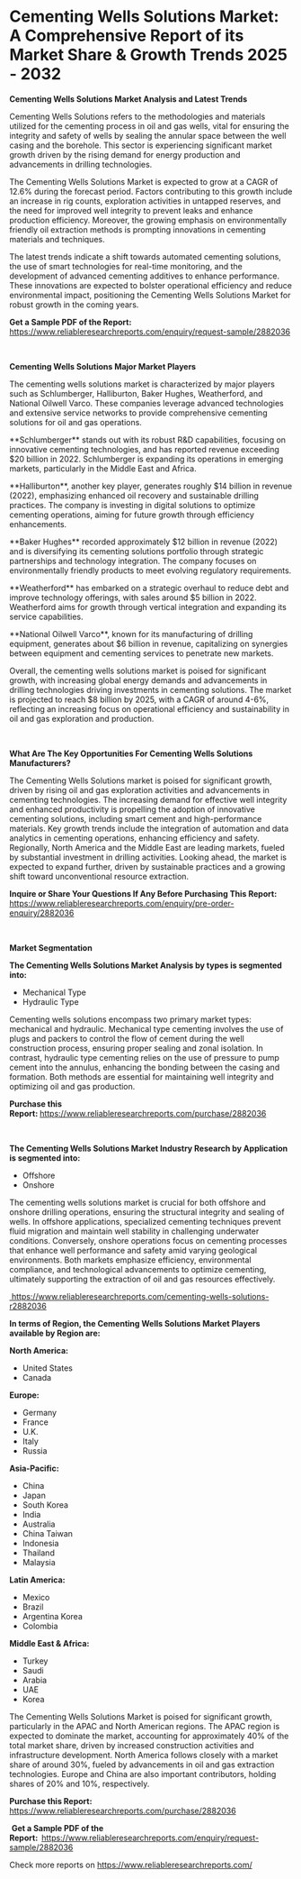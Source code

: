 <p><h1>Cementing Wells Solutions Market: A Comprehensive Report of its Market Share & Growth Trends 2025 - 2032</h1></p><p><strong>Cementing Wells Solutions Market Analysis and Latest Trends</strong></p>
<p><p>Cementing Wells Solutions refers to the methodologies and materials utilized for the cementing process in oil and gas wells, vital for ensuring the integrity and safety of wells by sealing the annular space between the well casing and the borehole. This sector is experiencing significant market growth driven by the rising demand for energy production and advancements in drilling technologies.</p><p>The Cementing Wells Solutions Market is expected to grow at a CAGR of 12.6% during the forecast period. Factors contributing to this growth include an increase in rig counts, exploration activities in untapped reserves, and the need for improved well integrity to prevent leaks and enhance production efficiency. Moreover, the growing emphasis on environmentally friendly oil extraction methods is prompting innovations in cementing materials and techniques.</p><p>The latest trends indicate a shift towards automated cementing solutions, the use of smart technologies for real-time monitoring, and the development of advanced cementing additives to enhance performance. These innovations are expected to bolster operational efficiency and reduce environmental impact, positioning the Cementing Wells Solutions Market for robust growth in the coming years.</p></p>
<p><strong>Get a Sample PDF of the Report:&nbsp;</strong> <a href="https://www.reliableresearchreports.com/enquiry/request-sample/2882036?utm_campaign=3383&utm_medium=2&utm_source=Github&utm_content=ia&utm_term=12032025&utm_id=cementing-wells-solutions">https://www.reliableresearchreports.com/enquiry/request-sample/2882036</a></p>
<p>&nbsp;</p>
<p><strong>Cementing Wells Solutions Major Market Players</strong></p>
<p><p>The cementing wells solutions market is characterized by major players such as Schlumberger, Halliburton, Baker Hughes, Weatherford, and National Oilwell Varco. These companies leverage advanced technologies and extensive service networks to provide comprehensive cementing solutions for oil and gas operations.</p><p>**Schlumberger** stands out with its robust R&D capabilities, focusing on innovative cementing technologies, and has reported revenue exceeding $20 billion in 2022. Schlumberger is expanding its operations in emerging markets, particularly in the Middle East and Africa.</p><p>**Halliburton**, another key player, generates roughly $14 billion in revenue (2022), emphasizing enhanced oil recovery and sustainable drilling practices. The company is investing in digital solutions to optimize cementing operations, aiming for future growth through efficiency enhancements.</p><p>**Baker Hughes** recorded approximately $12 billion in revenue (2022) and is diversifying its cementing solutions portfolio through strategic partnerships and technology integration. The company focuses on environmentally friendly products to meet evolving regulatory requirements.</p><p>**Weatherford** has embarked on a strategic overhaul to reduce debt and improve technology offerings, with sales around $5 billion in 2022. Weatherford aims for growth through vertical integration and expanding its service capabilities.</p><p>**National Oilwell Varco**, known for its manufacturing of drilling equipment, generates about $6 billion in revenue, capitalizing on synergies between equipment and cementing services to penetrate new markets.</p><p>Overall, the cementing wells solutions market is poised for significant growth, with increasing global energy demands and advancements in drilling technologies driving investments in cementing solutions. The market is projected to reach $8 billion by 2025, with a CAGR of around 4-6%, reflecting an increasing focus on operational efficiency and sustainability in oil and gas exploration and production.</p></p>
<p>&nbsp;</p>
<p><strong>What Are The Key Opportunities For Cementing Wells Solutions Manufacturers?</strong></p>
<p><p>The Cementing Wells Solutions market is poised for significant growth, driven by rising oil and gas exploration activities and advancements in cementing technologies. The increasing demand for effective well integrity and enhanced productivity is propelling the adoption of innovative cementing solutions, including smart cement and high-performance materials. Key growth trends include the integration of automation and data analytics in cementing operations, enhancing efficiency and safety. Regionally, North America and the Middle East are leading markets, fueled by substantial investment in drilling activities. Looking ahead, the market is expected to expand further, driven by sustainable practices and a growing shift toward unconventional resource extraction.</p></p>
<p><strong>Inquire or Share Your Questions If Any Before Purchasing This Report:</strong> <a href="https://www.reliableresearchreports.com/enquiry/pre-order-enquiry/2882036?utm_campaign=3383&utm_medium=2&utm_source=Github&utm_content=ia&utm_term=12032025&utm_id=cementing-wells-solutions">https://www.reliableresearchreports.com/enquiry/pre-order-enquiry/2882036</a></p>
<p>&nbsp;</p>
<p><strong>Market Segmentation</strong></p>
<p><strong>The Cementing Wells Solutions Market Analysis by types is segmented into:</strong></p>
<p><ul><li>Mechanical Type</li><li>Hydraulic Type</li></ul></p>
<p><p>Cementing wells solutions encompass two primary market types: mechanical and hydraulic. Mechanical type cementing involves the use of plugs and packers to control the flow of cement during the well construction process, ensuring proper sealing and zonal isolation. In contrast, hydraulic type cementing relies on the use of pressure to pump cement into the annulus, enhancing the bonding between the casing and formation. Both methods are essential for maintaining well integrity and optimizing oil and gas production.</p></p>
<p><strong>Purchase this Report:&nbsp;</strong><a href="https://www.reliableresearchreports.com/purchase/2882036?utm_campaign=3383&utm_medium=2&utm_source=Github&utm_content=ia&utm_term=12032025&utm_id=cementing-wells-solutions">https://www.reliableresearchreports.com/purchase/2882036</a></p>
<p>&nbsp;</p>
<p><strong>The Cementing Wells Solutions Market Industry Research by Application is segmented into:</strong></p>
<p><ul><li>Offshore</li><li>Onshore</li></ul></p>
<p><p>The cementing wells solutions market is crucial for both offshore and onshore drilling operations, ensuring the structural integrity and sealing of wells. In offshore applications, specialized cementing techniques prevent fluid migration and maintain well stability in challenging underwater conditions. Conversely, onshore operations focus on cementing processes that enhance well performance and safety amid varying geological environments. Both markets emphasize efficiency, environmental compliance, and technological advancements to optimize cementing, ultimately supporting the extraction of oil and gas resources effectively.</p></p>
<p><a href="https://www.reliableresearchreports.com/cementing-wells-solutions-r2882036?utm_campaign=3383&utm_medium=2&utm_source=Github&utm_content=ia&utm_term=12032025&utm_id=cementing-wells-solutions">&nbsp;https://www.reliableresearchreports.com/cementing-wells-solutions-r2882036</a></p>
<p><strong>In terms of Region, the Cementing Wells Solutions Market Players available by Region are:</strong></p>
<p>
    <p> <strong> North America: </strong>
        <ul>
            <li>United States</li>
            <li>Canada</li>
        </ul>
        </p> 
    <p> <strong> Europe: </strong>
        <ul>
            <li>Germany</li>
            <li>France</li>
            <li>U.K.</li>
            <li>Italy</li>
            <li>Russia</li>
        </ul>
        </p> 
    <p> <strong> Asia-Pacific: </strong>
        <ul>
            <li>China</li>
            <li>Japan</li>
            <li>South Korea</li>
            <li>India</li>
            <li>Australia</li>
            <li>China Taiwan</li>
            <li>Indonesia</li>
            <li>Thailand</li>
            <li>Malaysia</li>
        </ul>
        </p> 
    <p> <strong> Latin America: </strong>
        <ul>
            <li>Mexico</li>
            <li>Brazil</li>
            <li>Argentina Korea</li>
            <li>Colombia</li>
        </ul>
        </p> 
    <p> <strong> Middle East & Africa: </strong>
        <ul>
            <li>Turkey</li>
            <li>Saudi</li>
            <li>Arabia</li>
            <li>UAE</li>
            <li>Korea</li>
        </ul>
    </p>
    </p>
<p><p>The Cementing Wells Solutions Market is poised for significant growth, particularly in the APAC and North American regions. The APAC region is expected to dominate the market, accounting for approximately 40% of the total market share, driven by increased construction activities and infrastructure development. North America follows closely with a market share of around 30%, fueled by advancements in oil and gas extraction technologies. Europe and China are also important contributors, holding shares of 20% and 10%, respectively.</p></p>
<p><strong>Purchase this Report: </strong><a href="https://www.reliableresearchreports.com/purchase/2882036?utm_campaign=3383&utm_medium=2&utm_source=Github&utm_content=ia&utm_term=12032025&utm_id=cementing-wells-solutions">https://www.reliableresearchreports.com/purchase/2882036</a></p>
<p>&nbsp;<strong>Get a Sample PDF of the Report:&nbsp;&nbsp;</strong><a href="https://www.reliableresearchreports.com/enquiry/request-sample/2882036?utm_campaign=3383&utm_medium=2&utm_source=Github&utm_content=ia&utm_term=12032025&utm_id=cementing-wells-solutions">https://www.reliableresearchreports.com/enquiry/request-sample/2882036</a></p>
<p><strong></strong></p>
<p>Check more reports on <a href="https://www.reliableresearchreports.com/?utm_campaign=3383&utm_medium=2&utm_source=Github&utm_content=ia&utm_term=12032025&utm_id=cementing-wells-solutions">https://www.reliableresearchreports.com/</a></p>
